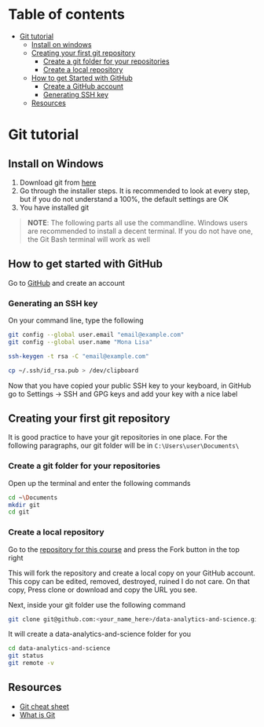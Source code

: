 # Table of contents
- [Git tutorial](#git-tutorial)
	- [Install on windows](#install-on-windows)
	- [Creating your first git repository](#creating-your-first-git-repository)
	  - [Create a git folder for your repositories](#create-a-git-folder-for-your-repositories)
	  - [Create a local repository](#create-a-local-repository)
	- [How to get Started with GitHub](#how-to-get-started-with-github)
	  - [Create a GitHub account](#create-a-github-acccount)
	  - [Generating SSH key](#generating-an-ssh-key)
	- [Resources](#resources)

# Git tutorial
## Install on Windows
1) Download git from [here](https://git-scm.com/downloads)
2) Go through the installer steps. It is recommended to look at every step, but if you do not understand a 100%, the default settings are OK
3) You have installed git

> __NOTE__: The following parts all use the commandline. Windows users are recommended to install a decent terminal. If you do not have one, the Git Bash terminal will work as well 

## How to get started with GitHub
Go to [GitHub](https://github.com) and create an account

### Generating an SSH key
On your command line, type the following
```bash
git config --global user.email "email@example.com"
git config --global user.name "Mona Lisa"

ssh-keygen -t rsa -C "email@example.com"

cp ~/.ssh/id_rsa.pub > /dev/clipboard 
```

Now that you have copied your public SSH key to your keyboard, in GitHub go to Settings -> SSH and GPG keys and add your key with a nice label

## Creating your first git repository
It is good practice to have your git repositories in one place.
For the following paragraphs, our git folder will be in `C:\Users\user\Documents\`

### Create a git folder for your repositories
Open up the terminal and enter the following commands

```bash
cd ~\Documents
mkdir git
cd git
```

### Create a local repository
Go to the [repository for this course](https://github.com/atos-datascience/data-analytics-and-science) and press the Fork button in the top right

This will fork the repository and create a local copy on your GitHub account. This copy can be edited, removed, destroyed, ruined I do not care.
On that copy, Press clone or download and copy the URL you see.

Next, inside your git folder use the following command
```bash
git clone git@github.com:<your_name_here>/data-analytics-and-science.git
```

It will create a data-analytics-and-science folder for you

```bash
cd data-analytics-and-science
git status
git remote -v
```

## Resources
- [Git cheat sheet](https://www.atlassian.com/git/tutorials/atlassian-git-cheatsheet)
- [What is Git](https://www.atlassian.com/git/tutorials/what-is-git)
